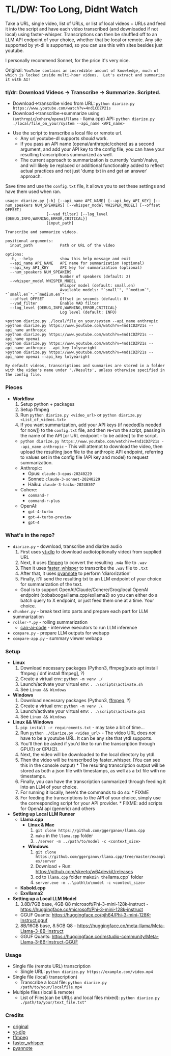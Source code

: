 # TL/DW: Too Long, Didnt Watch

Take a URL, single video, list of URLs, or list of local videos + URLs and feed it into the script and have each video transcribed (and downloaded if not local) using faster-whisper. Transcriptions can then be shuffled off to an LLM API endpoint of your choice, whether that be local or remote. Any site supported by yt-dl is supported, so you can use this with sites besides just youtube.

I personally recommend Sonnet, for the price it's very nice.

Original: `YouTube contains an incredible amount of knowledge, much of which is locked inside multi-hour videos.  Let's extract and summarize it with AI!`

### tl/dr: Download Videos -> Transcribe -> Summarize. Scripted.
* Download->transcribe video from URL: `python diarize.py https://www.youtube.com/watch?v=4nd1CDZP21s`
* Download->transcribe->summarize using (`anthropic`/`cohere`/`openai`/`llama` - llama.cpp) API: `python diarize.py ./local/file_on_your/system --api_name <API_name>`
- Use the script to transcribe a local file or remote url. 
  * Any url youtube-dl supports _should_ work.
  * If you pass an API name (openai/anthropic/cohere) as a second argument, and add your API key to the config file, you can have your resulting transcriptions summarized as well.
  * The current approach to summarization is currently 'dumb'/naive, and will likely be replaced or additional functionality added to reflect actual practices and not just 'dump txt in and get an answer' approach.

Save time and use the `config.txt` file, it allows you to set these settings and have them used when ran.
```
usage: diarize.py [-h] [--api_name API_NAME] [--api_key API_KEY] [--num_speakers NUM_SPEAKERS] [--whisper_model WHISPER_MODEL] [--offset OFFSET]
                  [--vad_filter] [--log_level {DEBUG,INFO,WARNING,ERROR,CRITICAL}]
                  [input_path]

Transcribe and summarize videos.

positional arguments:
  input_path            Path or URL of the video

options:
  -h, --help            show this help message and exit
  --api_name API_NAME   API name for summarization (optional)
  --api_key API_KEY     API key for summarization (optional)
  --num_speakers NUM_SPEAKERS
                        Number of speakers (default: 2)
  --whisper_model WHISPER_MODEL
                        Whisper model (default: small.en)
                        Available models: "`small`", "`medium`", "`small.en`","`medium.en`"
  --offset OFFSET       Offset in seconds (default: 0)
  --vad_filter          Enable VAD filter
  --log_level {DEBUG,INFO,WARNING,ERROR,CRITICAL}
                        Log level (default: INFO)

>python diarize.py ./local/file_on_your/system --api_name anthropic
>python diarize.py https://www.youtube.com/watch?v=4nd1CDZP21s --api_name anthropic
>python diarize.py https://www.youtube.com/watch?v=4nd1CDZP21s --api_name openai 
>python diarize.py https://www.youtube.com/watch?v=4nd1CDZP21s --api_name anthropic --api_key lolyearight
>python diarize.py https://www.youtube.com/watch?v=4nd1CDZP21s --api_name openai --api_key lolyearight

By default videos, transcriptions and summaries are stored in a folder with the video's name under './Results', unless otherwise specified in the config file.
```


### Pieces
- **Workflow**
  1. Setup python + packages
  2. Setup ffmpeg
  3. Run `python diarize.py <video_url>` or `python diarize.py <List_of_videos.txt>`
  4. If you want summarization, add your API keys (if needed[is needed for now]) to the `config.txt` file, and then re-run the script, passing in the name of the API [or URL endpoint - to be added] to the script.
    * `python diarize.py https://www.youtube.com/watch?v=4nd1CDZP21s --api_name anthropic` - This will attempt to download the video, then upload the resulting json file to the anthropic API endpoint, referring to values set in the config file (API key and model) to request summarization.
    - Anthropic:
      * Opus: `claude-3-opus-20240229`
      * Sonnet: `claude-3-sonnet-20240229`
      * Haiku: `claude-3-haiku-20240307`
    - Cohere: 
      * `command-r`
      * `command-r-plus`
    - OpenAI:
      * `gpt-4-turbo`
      * `gpt-4-turbo-preview`
      * `gpt-4`


### What's in the repo?
- `diarize.py` - download, transcribe and diarize audio
  1. First uses [yt-dlp](https://github.com/yt-dlp/yt-dlp) to download audio(optionally video) from supplied URL
  2. Next, it uses [ffmpeg](https://github.com/FFmpeg/FFmpeg) to convert the resulting `.m4a` file to `.wav`
  3. Then it uses [faster_whisper](https://github.com/SYSTRAN/faster-whisper) to transcribe the `.wav` file to `.txt`
  4. After that, it uses [pyannote](https://github.com/pyannote/pyannote-audio) to perform 'diarorization'
  5. Finally, it'll send the resulting txt to an LLM endpoint of your choice for summarization of the text.
    * Goal is to support OpenAI/Claude/Cohere/Groq/local OpenAI endpoint (oobabooga/llama.cpp/exllama2) so you can either do a batch query to X endpoint, or just feed them one at a time. Your choice.
- `chunker.py` - break text into parts and prepare each part for LLM summarization
- `roller-*.py` - rolling summarization
  - [can-ai-code](https://github.com/the-crypt-keeper/can-ai-code) - interview executors to run LLM inference
- `compare.py` - prepare LLM outputs for webapp
- `compare-app.py` - summary viewer webapp


### Setup
- **Linux**
    1. Download necessary packages (Python3, ffmpeg[sudo apt install ffmpeg / dnf install ffmpeg], ?)
    2. Create a virtual env: `python -m venv ./`
    3. Launch/activate your virtual env: `. .\scripts\activate.sh`
    4. See `Linux && Windows`
- **Windows**
    1. Download necessary packages (Python3, [ffmpeg](https://www.gyan.dev/ffmpeg/builds/), ?)
    2. Create a virtual env: `python -m venv .\`
    3. Launch/activate your virtual env: `. .\scripts\activate.ps1`
    4. See `Linux && Windows`
- **Linux && Windows**
    1. `pip install -r requirements.txt` - may take a bit of time...
    2. Run `python ./diarize.py <video_url>` - The video URL does _not_ have to be a youtube URL. It can be any site that ytdl supports.
    3. You'll then be asked if you'd like to run the transcription through GPU(1) or CPU(2).
    4. Next, the video will be downloaded to the local directory by ytdl.
    5. Then the video will be transcribed by faster_whisper. (You can see this in the console output)
      * The resulting transcription output will be stored as both a json file with timestamps, as well as a txt file with no timestamps.
    6. Finally, you can have the transcription summarized through feeding it into an LLM of your choice.
    7. For running it locally, here's the commands to do so:
      * FIXME
    8. For feeding the transcriptions to the API of your choice, simply use the corresponding script for your API provider.
      * FIXME: add scripts for OpenAI api (generic) and others
- **Setting up Local LLM Runner**
  - **Llama.cpp**
    - **Linux & Mac**
      1. `git clone https://github.com/ggerganov/llama.cpp`
      2. `make` in the `llama.cpp` folder 
      3. `./server -m ../path/to/model -c <context_size>`
    - **Windows**
      1. `git clone https://github.com/ggerganov/llama.cpp/tree/master/examples/server`
      2. Download + Run: https://github.com/skeeto/w64devkit/releases
      3. cd to `llama.cpp` folder make` in the `llama.cpp` folder
      4. `server.exe -m ..\path\to\model -c <context_size>`
  - **Kobold.cpp**
  - **Exvllama2**
- **Setting up a Local LLM Model**
  1. 3.8B/7GB base, 4GB Q8 microsoft/Phi-3-mini-128k-instruct - https://huggingface.co/microsoft/Phi-3-mini-128k-instruct
    * GGUF Quants: https://huggingface.co/pjh64/Phi-3-mini-128K-Instruct.gguf
  2. 8B/16GB base, 8.5GB Q8  - https://huggingface.co/meta-llama/Meta-Llama-3-8B-Instruct
    * GGUF Quants: https://huggingface.co/lmstudio-community/Meta-Llama-3-8B-Instruct-GGUF



### Usage
- Single file (remote URL) transcription
  * Single URL: `python diarize.py https://example.com/video.mp4`
- Single file (local) transcription)
  * Transcribe a local file: `python diarize.py /path/to/your/localfile.mp4`
- Multiple files (local & remote)
  * List of Files(can be URLs and local files mixed): `python diarize.py ./path/to/your/text_file.txt"`


### Credits
- [original](https://github.com/the-crypt-keeper/tldw)
- [yt-dlp](https://github.com/yt-dlp/yt-dlp)
- [ffmpeg](https://github.com/FFmpeg/FFmpeg)
- [faster_whisper](https://github.com/SYSTRAN/faster-whisper)
- [pyannote](https://github.com/pyannote/pyannote-audio)